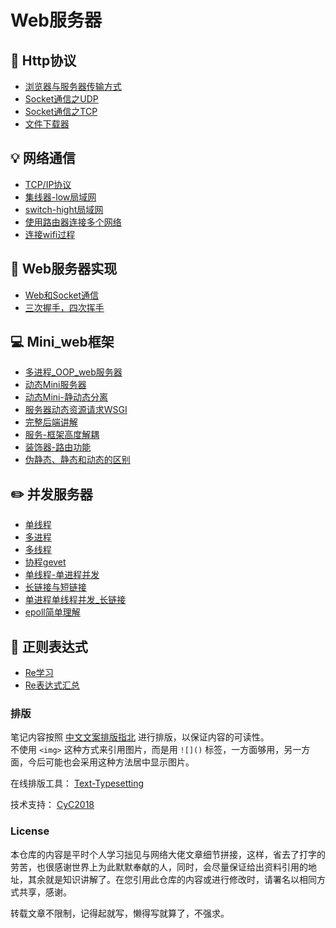 Web服务器  
=====

## :wrench:  Http协议
- [浏览器与服务器传输方式](https://github.com/KissMyLady/Web-of-Python/blob/master/HttpProtocol/What_is_HTTP.md)
- [Socket通信之UDP](https://github.com/KissMyLady/Web-of-Python/blob/master/HttpProtocol/UDP_1.md)
- [Socket通信之TCP](https://github.com/KissMyLady/Web-of-Python/blob/master/HttpProtocol/TCP_1.md)
- [文件下载器](https://github.com/KissMyLady/Web-of-Python/blob/master/HttpProtocol/Data_down.md)
  
## :bulb: 网络通信  
- [TCP/IP协议](https://github.com/KissMyLady/Web-of-Python/blob/master/Communicationg/TCP.md)
- [集线器-low局域网]()  
- [switch-hight局域网]()  
- [使用路由器连接多个网络]()  
- [连接wifi过程]()  

## :floppy_disk: Web服务器实现
- [Web和Socket通信](https://github.com/KissMyLady/Web-of-Python/blob/master/Web_Server/Socket_1.md)
- [三次握手，四次挥手](https://github.com/KissMyLady/Web-of-Python/blob/master/Web_Server/3hand.md)


## :computer: Mini_web框架  
- [多进程_OOP_web服务器](https://github.com/KissMyLady/Web-of-Python/blob/master/Web_Server/process_mini_web1.md)   
- [动态Mini服务器](https://github.com/KissMyLady/Web-of-Python/blob/master/Web_Server/moving_web.md)  
- [动态Mini-静动态分离](https://github.com/KissMyLady/Web-of-Python/blob/master/Web_Server/moveing_web3.md)  
- [服务器动态资源请求WSGI](https://github.com/KissMyLady/Web-of-Python/blob/master/Web_Server/mini_web1.md)  
- [完整后端讲解](https://github.com/KissMyLady/Web-of-Python/blob/master/Web_Server/mini_frame_complete.md)  
- [服务-框架高度解耦](https://github.com/KissMyLady/Web-of-Python/blob/master/Web_Server/web_sev_decoupling.md)   
- [装饰器-路由功能](https://github.com/KissMyLady/Web-of-Python/blob/master/Web_Server/mini_decorator_route.md)  
- [伪静态、静态和动态的区别](https://github.com/KissMyLady/Web-of-Python/blob/master/Web_Server/static_and_dynamic_defnce.md)   

## :pencil2: 并发服务器
- [单线程](https://github.com/KissMyLady/Web-of-Python/blob/master/Web_Server/server_one.md)
- [多进程](https://github.com/KissMyLady/Web-of-Python/blob/master/Web_Server/server_process.md)
- [多线程](https://github.com/KissMyLady/Web-of-Python/blob/master/Web_Server/Socket_1.md)
- [协程gevet](https://github.com/KissMyLady/Web-of-Python/tree/master/Web_Server/gevent.md)
- [单线程-单进程并发](https://github.com/KissMyLady/Web-of-Python/tree/master/Web_Server/server_one1.md)  
- [长链接与短链接](https://github.com/KissMyLady/Web-of-Python/blob/master/Web_Server/long_short.md)  
- [单进程单线程并发_长链接](https://github.com/KissMyLady/Web-of-Python/blob/master/Web_Server/long_server.md)  
- [epoll简单理解](https://github.com/KissMyLady/Web-of-Python/blob/master/Web_Server/epoll_server.md)

## :watermelon: 正则表达式
- [Re学习](https://github.com/KissMyLady/Web-of-Python/blob/master/Re/re.md)
- [Re表达式汇总](https://github.com/KissMyLady/Web-of-Python/blob/master/Re/re_text.md)


### 排版  

笔记内容按照 [中文文案排版指北](https://github.com/sparanoid/chinese-copywriting-guidelines) 进行排版，以保证内容的可读性。  
不使用 `<img>` 这种方式来引用图片，而是用 `![]()` 标签，一方面够用，另一方面，今后可能也会采用这种方法居中显示图片。  

在线排版工具： [Text-Typesetting](https://github.com/CyC2018/Text-Typesetting)  

技术支持： [CyC2018](https://github.com/CyC2018/Text-Typesetting)  

### License  
本仓库的内容是平时个人学习拙见与网络大佬文章细节拼接，这样，省去了打字的劳苦，也很感谢世界上为此默默奉献的人，同时，会尽量保证给出资料引用的地址，其余就是知识讲解了。在您引用此仓库的内容或进行修改时，请署名以相同方式共享，感谢。  

转载文章不限制，记得起就写，懒得写就算了，不强求。  


